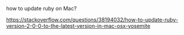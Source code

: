 how to update ruby on Mac?

https://stackoverflow.com/questions/38194032/how-to-update-ruby-version-2-0-0-to-the-latest-version-in-mac-osx-yosemite